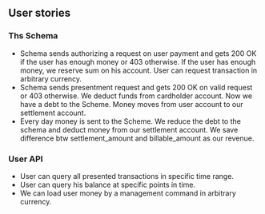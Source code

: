 ## User stories

### Ths Schema
- Schema sends authorizing a request on user payment and gets 200 OK if the user has enough money or 403 otherwise.
  If the user has enough money, we reserve sum on his account.
  User can request transaction in arbitrary currency. 
- Schema sends presentment request and gets 200 OK on valid request or 403 otherwise.
  We deduct funds from cardholder account. Now we have a debt to the Scheme. Money moves from user account to our settlement account.
- Every day money is sent to the Scheme. We reduce the debt to the schema and deduct money from our settlement account.
  We save difference btw settlement_amount and billable_amount as our revenue.
  
### User API
- User can query all presented transactions in specific time range.
- User can query his balance at specific points in time.
- We can load user money by a management command in arbitrary currency.